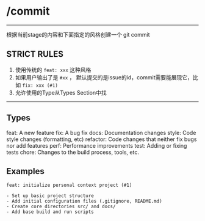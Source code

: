 # /commit <ISSUE>

---

根据当前stage的内容和下面指定的风格创建一个 git commit

## STRICT RULES

1. 使用传统的 `feat: xxx` 这种风格
2. 如果用户输出了是 `#xx` ， 默认提交的是issue的id，commit需要能展现它，比如 `fix: xxx (#1)`
3. 允许使用的Type从Types Section中找

---

## Types

feat: A new feature
fix: A bug fix
docs: Documentation changes
style: Code style changes (formatting, etc)
refactor: Code changes that neither fix bugs nor add features
perf: Performance improvements
test: Adding or fixing tests
chore: Changes to the build process, tools, etc.

## Examples

```
feat: initialize personal context project (#1)

- Set up basic project structure
- Add initial configuration files (.gitignore, README.md)
- Create core directories src/ and docs/
- Add base build and run scripts
```